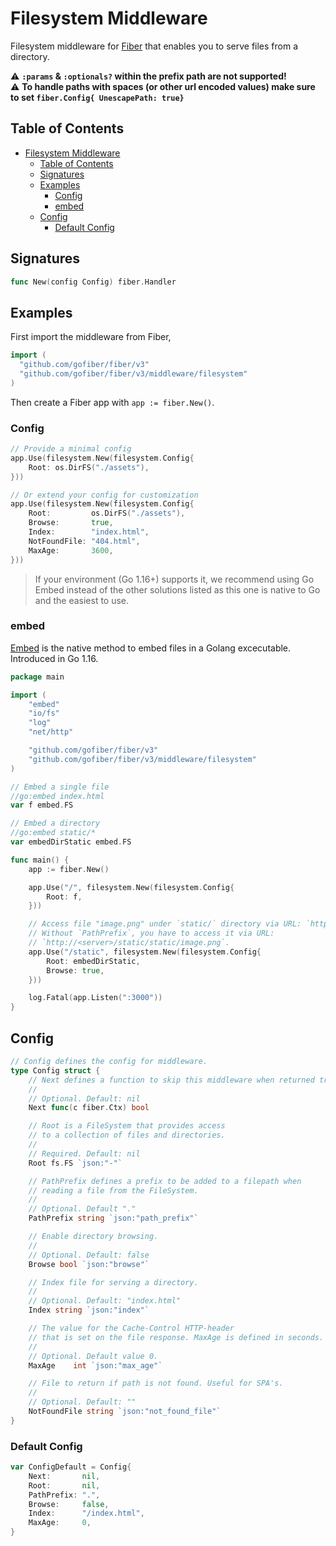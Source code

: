 # Filesystem Middleware

Filesystem middleware for [Fiber](https://github.com/gofiber/fiber) that enables you to serve files from a directory.

⚠️ **`:params` & `:optionals?` within the prefix path are not supported!**  
⚠️ **To handle paths with spaces (or other url encoded values) make sure to set `fiber.Config{ UnescapePath: true}`**

## Table of Contents

- [Filesystem Middleware](#filesystem-middleware)
	- [Table of Contents](#table-of-contents)
	- [Signatures](#signatures)
	- [Examples](#examples)
		- [Config](#config)
		- [embed](#embed)
	- [Config](#config-1)
		- [Default Config](#default-config)

## Signatures

```go
func New(config Config) fiber.Handler
```

## Examples

First import the middleware from Fiber,

```go
import (
  "github.com/gofiber/fiber/v3"
  "github.com/gofiber/fiber/v3/middleware/filesystem"
)
```

Then create a Fiber app with `app := fiber.New()`.

### Config

```go
// Provide a minimal config
app.Use(filesystem.New(filesystem.Config{
	Root: os.DirFS("./assets"),
}))

// Or extend your config for customization
app.Use(filesystem.New(filesystem.Config{
	Root:         os.DirFS("./assets"),
	Browse:       true,
	Index:        "index.html",
	NotFoundFile: "404.html",
	MaxAge:       3600,
}))
```

> If your environment (Go 1.16+) supports it, we recommend using Go Embed instead of the other solutions listed as this one is native to Go and the easiest to use.

### embed

[Embed](https://golang.org/pkg/embed/) is the native method to embed files in a Golang excecutable. Introduced in Go 1.16.

```go
package main

import (
	"embed"
	"io/fs"
	"log"
	"net/http"

	"github.com/gofiber/fiber/v3"
	"github.com/gofiber/fiber/v3/middleware/filesystem"
)

// Embed a single file
//go:embed index.html
var f embed.FS

// Embed a directory
//go:embed static/*
var embedDirStatic embed.FS

func main() {
	app := fiber.New()

	app.Use("/", filesystem.New(filesystem.Config{
		Root: f,
	}))

	// Access file "image.png" under `static/` directory via URL: `http://<server>/static/image.png`.
	// Without `PathPrefix`, you have to access it via URL:
	// `http://<server>/static/static/image.png`.
	app.Use("/static", filesystem.New(filesystem.Config{
		Root: embedDirStatic,
		Browse: true,
	}))

	log.Fatal(app.Listen(":3000"))
}
```

## Config

```go
// Config defines the config for middleware.
type Config struct {
	// Next defines a function to skip this middleware when returned true.
	//
	// Optional. Default: nil
	Next func(c fiber.Ctx) bool

	// Root is a FileSystem that provides access
	// to a collection of files and directories.
	//
	// Required. Default: nil
	Root fs.FS `json:"-"`

	// PathPrefix defines a prefix to be added to a filepath when
	// reading a file from the FileSystem.
	//
	// Optional. Default "."
	PathPrefix string `json:"path_prefix"`

	// Enable directory browsing.
	//
	// Optional. Default: false
	Browse bool `json:"browse"`

	// Index file for serving a directory.
	//
	// Optional. Default: "index.html"
	Index string `json:"index"`

	// The value for the Cache-Control HTTP-header
	// that is set on the file response. MaxAge is defined in seconds.
	//
	// Optional. Default value 0.
	MaxAge    int `json:"max_age"`

	// File to return if path is not found. Useful for SPA's.
	//
	// Optional. Default: ""
	NotFoundFile string `json:"not_found_file"`
}
```

### Default Config

```go
var ConfigDefault = Config{
	Next:       nil,
	Root:       nil,
	PathPrefix: ".",
	Browse:     false,
	Index:      "/index.html",
	MaxAge:     0,
}
```
